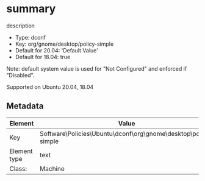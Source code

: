 # summary

description

- Type: dconf
- Key: org/gnome/desktop/policy-simple
- Default for 20.04: 'Default Value'
- Default for 18.04: true

Note: default system value is used for "Not Configured" and enforced if "Disabled".

Supported on Ubuntu 20.04, 18.04



## Metadata

| Element      | Value            |
| ---          | ---              |
| Key          | Software\Policies\Ubuntu\dconf\org\gnome\desktop\policy-simple         |
| Element type | text |
| Class:       | Machine       |
